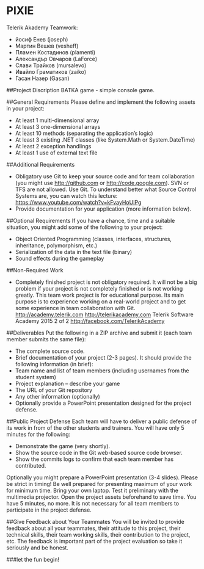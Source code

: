 # PIXIE
Telerik Akademy Teamwork:
- йосиф Енев (joseph)
- Мартин Вешев (vesheff)
- Пламен Костадинов (plamenti)
- Александър Овчаров (LaForce)
- Слави Трайков (mursalevo)
- Ивайло Граматиков (zaiko)
- Гасан Назер (Gasan)

##Project Discription
BATKA game - simple console game.

##General Requirements
Please define and implement the following assets in your project:

- At least 1 multi-dimensional array
- At least 3 one-dimensional arrays
- At least 10 methods (separating the application’s logic)
- At least 3 existing .NET classes (like System.Math or System.DateTime)
- At least 2 exception handlings
- At least 1 use of external text file

##Additional Requirements
- Obligatory use Git to keep your source code and for team collaboration (you might use http://github.com or http://code.google.com). SVN or TFS are not allowed. Use Git. To understand better what Source Control Systems are, you can watch this lecture: https://www.youtube.com/watch?v=kFvayHoUIPg
- Provide documentation for your application (more information below).

##Optional Requirements
If you have a chance, time and a suitable situation, you might add some of the following to your project:

- Object Oriented Programming (classes, interfaces, structures, inheritance, polymorphism, etc.)
- Serialization of the data in the text file (binary)
- Sound effects during the gameplay

##Non-Required Work
- Completely finished project is not obligatory required. It will not be a big problem if your project is not completely finished or is not working greatly. This team work project is for educational purpose. Its main purpose is to experience working on a real-world project and to get some experience in team collaboration with Git. http://academy.telerik.com http://telerikacademy.com Telerik Software Academy 2015 2 of 2 http://facebook.com/TelerikAcademy

##Deliverables
Put the following in a ZIP archive and submit it (each team member submits the same file):
- The complete source code.
- Brief documentation of your project (2-3 pages). It should provide the following information (in brief):
- Team name and list of team members (including usernames from the student system)
- Project explanation – describe your game
- The URL of your Git repository
- Any other information (optionally)
- Optionally provide a PowerPoint presentation designed for the project defense.


##Public Project Defense
Each team will have to deliver a public defense of its work in from of the other students and trainers. You will have only 5 minutes for the following:

- Demonstrate the game (very shortly).
- Show the source code in the Git web-based source code browser.
- Show the commits logs to confirm that each team member has contributed.

Optionally you might prepare a PowerPoint presentation (3-4 slides). Please be strict in timing! Be well prepared for presenting maximum of your work for minimum time. Bring your own laptop. Test it preliminary with the multimedia projector. Open the project assets beforehand to save time. You have 5 minutes, no more. It is not necessary for all team members to participate in the project defense.

##Give Feedback about Your Teammates
You will be invited to provide feedback about all your teammates, their attitude to this project, their technical skills, their team working skills, their contribution to the project, etc. The feedback is important part of the project evaluation so take it seriously and be honest.

###let the fun begin!
